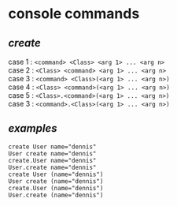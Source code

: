 # console commands

## *create*

case 1 : `<command> <Class> <arg 1> ... <arg n> `<br>
case 2 : `<Class> <command> <arg 1> ... <arg n> `<br>
case 3 : `<command> <Class>(<arg 1> ... <arg n>) ` <br>
case 4 : `<Class> <command>(<arg 1> ... <arg n>) ` <br>
case 5 : `<Class>.<command>(<arg 1> ... <arg n>) ` <br>
case 3 : `<command>.<Class>(<arg 1> ... <arg n>) ` <br>

## *examples*
```
create User name="dennis"
User create name="dennis"
create.User name="dennis"
User.create name="dennis"
create User (name="dennis")
User create (name="dennis")
create.User (name="dennis")
User.create (name="dennis")
```
